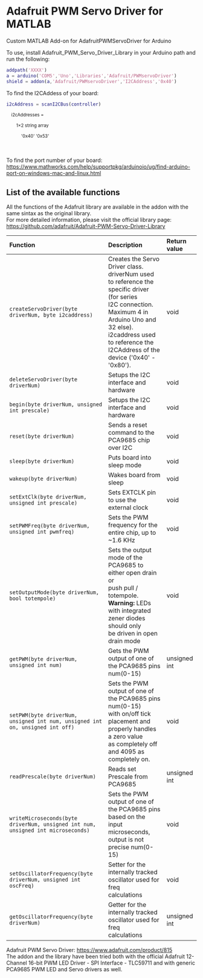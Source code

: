 # Adafruit PWM Servo Driver for MATLAB

Custom MATLAB Add-on for AdafruitPWMServoDriver for Arduino

To use, install Adafruit_PWM_Servo_Driver_Library in your Arduino path and run the following:

```MATLAB
addpath('XXXX')
a = arduino('COM5','Uno','Libraries','Adafruit/PWMservoDriver')
shield = addon(a,'Adafruit/PWMservoDriver','I2CAddress','0x40')

```

To find the I2CAddess of your board:
```MATLAB
i2cAddress = scanI2CBus(controller)
```
<sub>
&nbsp;&nbsp;&nbsp;&nbsp;i2cAddresses = <br><br>
&nbsp;&nbsp;&nbsp;&nbsp;&nbsp;&nbsp;&nbsp;&nbsp;1×2 string array<br><br>
&nbsp;&nbsp;&nbsp;&nbsp;&nbsp;&nbsp;&nbsp;&nbsp;&nbsp;&nbsp;&nbsp;&nbsp;'0x40'    '0x53'
</sub>

<br><br>
To find the port number of your board:<br>
https://www.mathworks.com/help/supportpkg/arduinoio/ug/find-arduino-port-on-windows-mac-and-linux.html
    

## List of the available functions

All the functions of the Adafruit library are available in the addon with the same sintax as the original library. <br>For more detailed information, please visit the official library page:
https://github.com/adafruit/Adafruit-PWM-Servo-Driver-Library

| Function                                                                          | Description                                                   | Return value        |    
| :---                                                                              |    :-----                                                     |              :---   |
| ```createServoDriver(byte driverNum, byte i2caddress)```                               | Creates the Servo Driver class. <br>driverNum used to reference the specific driver (for series<br> I2C connection. Maximum 4 in Arduino Uno and 32 else). <br>i2caddress used to reference the I2CAddress of the device ('0x40' - '0x80').                                | void                |
| ```deleteServoDriver(byte driverNum)```                                                 | Setups the I2C interface and hardware                         | void                |
| ```begin(byte driverNum, unsigned int prescale)```                                      | Setups the I2C interface and hardware                         | void                |
| ```reset(byte driverNum)```                                                             | Sends a reset command to the PCA9685 chip over I2C            | void                |
| ```sleep(byte driverNum)```                                                             | Puts board into sleep mode                                    | void                |
| ```wakeup(byte driverNum)```                                                            | Wakes board from sleep                                        | void                |
| ```setExtClk(byte driverNum, unsigned int prescale)```                                  | Sets EXTCLK pin to use the external clock                     | void                |
| ```setPWMFreq(byte driverNum, unsigned int pwmfreq)```                                  | Sets the PWM frequency for the entire chip, up to ~1.6 KHz    | void                |
| ```setOutputMode(byte driverNum, bool totempole)```                                     | Sets the output mode of the PCA9685 to either open drain or<br>push pull / totempole.<br> **Warning:** LEDs with integrated zener diodes should only<br>be driven in open drain mode    | void                |   
| ```getPWM(byte driverNum, unsigned int num)```                                          | Gets the PWM output of one of the PCA9685 pins num(0-15)      | unsigned int        |
| ```setPWM(byte driverNum, unsigned int num, unsigned int on, unsigned int off)```      | Sets the PWM output of one of the PCA9685 pins num(0-15)<br>with on/off tick placement and properly handles a zero value<br>as completely off and 4095 as completely on.       | void                | 
| ```readPrescale(byte driverNum)```       | Reads set Prescale from PCA9685                               | unsigned int        |
| ```writeMicroseconds(byte driverNum, unsigned int num, unsigned int microseconds)```  | Sets the PWM output of one of the PCA9685 pins based on the<br>input microseconds, output is not precise num(0-15)   | void                |
| ```setOscillatorFrequency(byte driverNum, unsigned int oscFreq)```                   | Setter for the internally tracked oscillator used for freq<br>calculations    | void                |
| ```getOscillatorFrequency(byte driverNum)```                              | Getter for the internally tracked oscillator used for freq<br>calculations    | unsigned int        |

Adafruit PWM Servo Driver: https://www.adafruit.com/product/815
<br>The addon and the library have been tried both with the official Adafruit 12-Channel 16-bit PWM LED Driver - SPI Interface - TLC59711 and with generic PCA9685 PWM LED and Servo drivers as well.
